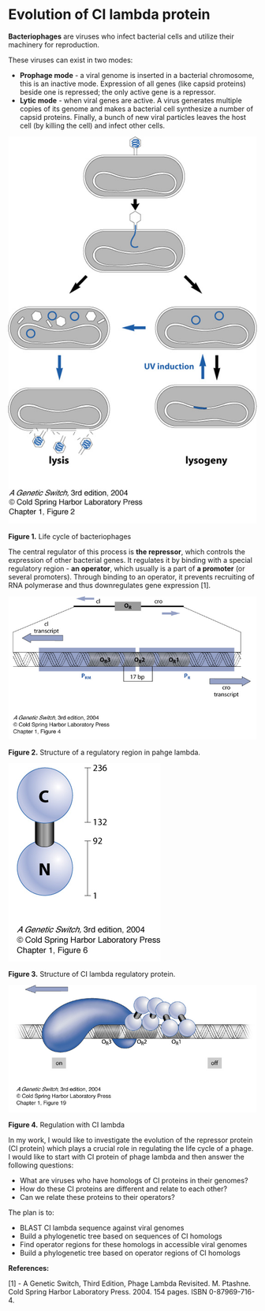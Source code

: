 # Evolution of CI lambda protein

**Bacteriophages** are viruses who infect bacterial cells and utilize their machinery for reproduction. 

These viruses can exist in two modes: 
- **Prophage mode** - a viral genome is inserted in a bacterial chromosome, this is an inactive mode. Expression of all genes (like capsid proteins) beside one is repressed; the only active gene is a repressor.
- **Lytic mode** - when viral genes are active. A virus generates multiple copies of its genome and makes a bacterial cell synthesize a number of capsid proteins. Finally, a bunch of new viral particles leaves the host cell (by killing the cell) and infect other cells.

![life cycle](https://github.com/agreshno/lambda_evolution/blob/master/figures/1.2.jpg)

**Figure 1.** Life cycle of bacteriophages

The central regulator of this process is **the repressor**, which controls the expression of other bacterial genes. It regulates it by binding with a special regulatory region - **an operator**, which usually is a part of **a promoter** (or several promoters). Through binding to an operator, it prevents recruiting of RNA polymerase and thus downregulates gene expression [1]. 

![reg region](https://github.com/agreshno/lambda_evolution/blob/master/figures/1.4.jpg)

**Figure 2.** Structure of a regulatory region in pahge lambda.

![CI lambda](https://github.com/agreshno/lambda_evolution/blob/master/figures/1.6.jpg)

**Figure 3.** Structure of CI lambda regulatory protein.

![CI regulation](https://github.com/agreshno/lambda_evolution/blob/master/figures/1.19.jpg)

**Figure 4.** Regulation with CI lambda

In my work, I would like to investigate the evolution of the repressor protein (CI protein) which plays a crucial role in regulating the life cycle of a phage. I would like to start with CI protein of phage lambda and then answer the following questions:

- What are viruses who have homologs of CI proteins in their genomes? 
- How do these CI proteins are different and relate to each other?
- Can we relate these proteins to their operators?

The plan is to:
- BLAST CI lambda sequence against viral genomes
- Build a phylogenetic tree based on sequences of CI homologs
- Find operator regions for these homologs in accessible viral genomes
- Build a phylogenetic tree based on operator regions of CI homologs

**References:**

[1] - A Genetic Switch, Third Edition, Phage Lambda Revisited. M. Ptashne. Cold Spring Harbor Laboratory Press. 2004. 154 pages. ISBN 0-87969-716-4.
